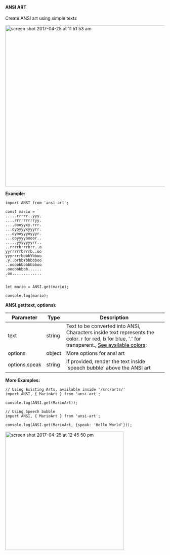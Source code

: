 #### ANSI ART

Create ANSI art using simple texts

<img width="510" alt="screen shot 2017-04-25 at 11 51 53 am" src="https://cloud.githubusercontent.com/assets/3471415/25371301/b440ebe6-29ad-11e7-8459-abbea63e1630.png">


**Example:**

```
import ANSI from 'ansi-art';

const mario = `
.....rrrrr..yyy.
....rrrrrrrrryy.
....oooyyxy.rrr.
...oyoyyyxyyyrr.
...oyooyyyoyyyr.
...ooyyyyoooor..
.....yyyyyyyrr..
..rrrrbrrrbrr..o
yyrrrrrbrrrb..oo
yyyrrrrbbbbYbboo
.y..brbbYbbbbboo
..ooobbbbbbbbboo
.ooobbbbbb......
.oo.............
`

let mario = ANSI.get(mario);

console.log(mario);

```

**ANSI.get(text, options):**

Parameter | Type | Description
------|------ | -------------
text    | string | Text to be converted into ANSI, Characters inside text represents the color. r for red, b for blue, '.' for transparent., [See available colors](https://github.com/gauravchl/ansi-art/blob/master/src/index.js#L5):
options | object | More options for ansi art
options.speak | string | If provided, render the text inside 'speech bubble' above the ANSI art




**More Examples:**

```
// Using Existing Arts, available inside '/src/arts/'
import ANSI, { MarioArt } from 'ansi-art';

console.log(ANSI.get(MarioArt));
```


```
// Using Speech bubble
import ANSI, { MarioArt } from 'ansi-art';

console.log(ANSI.get(MarioArt, {speak: 'Hello World'}));
```

<img width="375" alt="screen shot 2017-04-25 at 12 45 50 pm" src="https://cloud.githubusercontent.com/assets/3471415/25372927/2b153fa4-29b5-11e7-97ab-dbcfecbc5e28.png">
